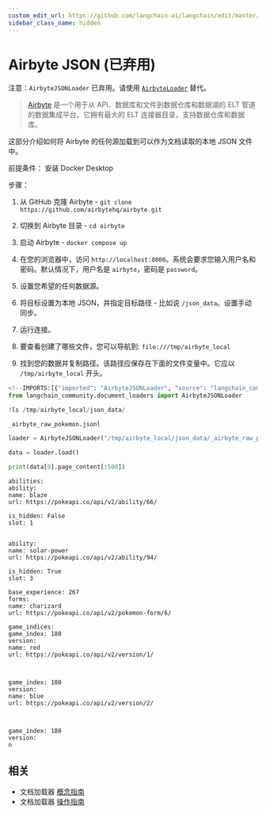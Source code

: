 ```yaml
---
custom_edit_url: https://github.com/langchain-ai/langchain/edit/master/docs/docs/integrations/document_loaders/airbyte_json.ipynb
sidebar_class_name: hidden
---
```

# Airbyte JSON (已弃用)

注意：`AirbyteJSONLoader` 已弃用。请使用 [`AirbyteLoader`](/docs/integrations/document_loaders/airbyte) 替代。

>[Airbyte](https://github.com/airbytehq/airbyte) 是一个用于从 API、数据库和文件到数据仓库和数据湖的 ELT 管道的数据集成平台。它拥有最大的 ELT 连接器目录，支持数据仓库和数据库。

这部分介绍如何将 Airbyte 的任何源加载到可以作为文档读取的本地 JSON 文件中。

前提条件：
安装 Docker Desktop

步骤：

1) 从 GitHub 克隆 Airbyte - `git clone https://github.com/airbytehq/airbyte.git`

2) 切换到 Airbyte 目录 - `cd airbyte`

3) 启动 Airbyte - `docker compose up`

4) 在您的浏览器中，访问 `http://localhost:8000`。系统会要求您输入用户名和密码。默认情况下，用户名是 `airbyte`，密码是 `password`。

5) 设置您希望的任何数据源。

6) 将目标设置为本地 JSON，并指定目标路径 - 比如说 `/json_data`。设置手动同步。

7) 运行连接。

7) 要查看创建了哪些文件，您可以导航到: `file:///tmp/airbyte_local`

8) 找到您的数据并复制路径。该路径应保存在下面的文件变量中。它应以 `/tmp/airbyte_local` 开头。



```python
<!--IMPORTS:[{"imported": "AirbyteJSONLoader", "source": "langchain_community.document_loaders", "docs": "https://python.langchain.com/api_reference/community/document_loaders/langchain_community.document_loaders.airbyte_json.AirbyteJSONLoader.html", "title": "Airbyte JSON (Deprecated)"}]-->
from langchain_community.document_loaders import AirbyteJSONLoader
```


```python
!ls /tmp/airbyte_local/json_data/
```
```output
_airbyte_raw_pokemon.jsonl
```

```python
loader = AirbyteJSONLoader("/tmp/airbyte_local/json_data/_airbyte_raw_pokemon.jsonl")
```


```python
data = loader.load()
```


```python
print(data[0].page_content[:500])
```
```output
abilities: 
ability: 
name: blaze
url: https://pokeapi.co/api/v2/ability/66/

is_hidden: False
slot: 1


ability: 
name: solar-power
url: https://pokeapi.co/api/v2/ability/94/

is_hidden: True
slot: 3

base_experience: 267
forms: 
name: charizard
url: https://pokeapi.co/api/v2/pokemon-form/6/

game_indices: 
game_index: 180
version: 
name: red
url: https://pokeapi.co/api/v2/version/1/



game_index: 180
version: 
name: blue
url: https://pokeapi.co/api/v2/version/2/



game_index: 180
version: 
n
```

## 相关

- 文档加载器 [概念指南](/docs/concepts/#document-loaders)
- 文档加载器 [操作指南](/docs/how_to/#document-loaders)
